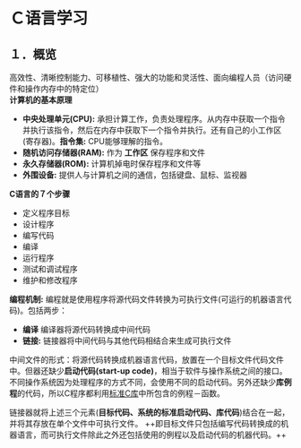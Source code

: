 
# Ｃ语言学习
## １．概览
高效性、清晰控制能力、可移植性、强大的功能和灵活性、面向编程人员（访问硬件和操作内存中的特定位）
</br>
**计算机的基本原理**
* **中央处理单元(CPU):** 承担计算工作，负责处理程序。从内存中获取一个指令并执行该指令，然后在内存中获取下一个指令并执行。还有自己的小工作区(寄存器)。**指令集:** CPU能够理解的指令。
* **随机访问存储器(RAM):** 作为 **工作区** 保存程序和文件
* **永久存储器(ROM):** 计算机掉电时保存程序和文件等
* **外围设备:** 提供人与计算机之间的通信，包括键盘、鼠标、监视器


**C语言的７个步骤**
* 定义程序目标
* 设计程序
* 编写代码
* 编译
* 运行程序
* 测试和调试程序
* 维护和修改程序


**编程机制:** 编程就是使用程序将源代码文件转换为可执行文件(可运行的机器语言代码)。包括两步：
* **编译** 编译器将源代码转换成中间代码
* **链接:** 链接器将中间代码与其他代码相结合来生成可执行文件

中间文件的形式：将源代码转换成机器语言代码，放置在一个目标文件代码文件中。但器还缺少**启动代码(start-up code)**，相当于软件与操作系统之间的接口。不同操作系统因为处理程序的方式不同，会使用不同的启动代码。另外还缺少**库例程**的代码，所以C程序都利用[标准C库](https://www-s.acm.illinois.edu/webmonkeys/book/c_guide/index.html)中所包含的例程－函数。

链接器就将上述三个元素(**目标代码、系统的标准启动代码、库代码**)结合在一起，并将其存放在单个文件中可执行文件。 ++即目标文件只包括编写代码转换成的机器语言，而可执行文件除此之外还包括使用的例程以及启动代码的机器代码。++











